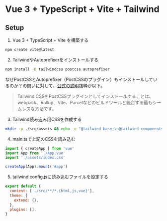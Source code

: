 # Vue 3 + TypeScript + Vite + Tailwind

## Setup
1. Vue 3 + TypeScript + Vite を構築する
```bash
npm create vite@latest
```

2. TailwindやAutoprefixerをインストールする
```bash
npm install -D tailwindcss postcss autoprefixer
```
なぜPostCSSとAutoprefixer（PostCSSのプラグイン）もインストールしているのか？の問いに対して、[公式の説明](https://tailwindcss.com/docs/installation/using-postcss)抜粋が以下。
> Tailwind CSSをPostCSSプラグインとしてインストールすることは、webpack、Rollup、Vite、Parcelなどのビルドツールと統合する最もシームレスな方法です。

3. Tailwind読み込み用CSSを作成する
```bash
mkdir -p ./src/assets && echo -e "@tailwind base;\n@tailwind components;\n@tailwind utilities;" | tee ./src/assets/index.css > /dev/null
```

4. main.tsで上記のCSSを読み込む
```typescript
import { createApp } from 'vue'
import App from './App.vue'
import './assets/index.css'

createApp(App).mount('#app')
```

5. tailwind.config.jsに読み込むファイルを設定する
```javascript
export default {
  content: ['./src/**/*.{html,js,vue}'],
  theme: {
    extend: {},
  },
  plugins: [],
}
```
